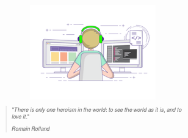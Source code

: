 <p align="center">
  <picture>
    <source width="330" srcset="/assets/images/cover-dark.gif" media="(prefers-color-scheme: dark)" />
    <img alt="𝘩𝘦𝘭𝘭𝘰 𝘸𝘰𝘳𝘭𝘥." width="330" src="/assets/images/cover-light.gif" />
  </picture>
</p>


<blockquote>
  <p>"𝑇ℎ𝑒𝑟𝑒 𝑖𝑠 𝑜𝑛𝑙𝑦 𝑜𝑛𝑒 ℎ𝑒𝑟𝑜𝑖𝑠𝑚 𝑖𝑛 𝑡ℎ𝑒 𝑤𝑜𝑟𝑙𝑑: 𝑡𝑜 𝑠𝑒𝑒 𝑡ℎ𝑒 𝑤𝑜𝑟𝑙𝑑 𝑎𝑠 𝑖𝑡 𝑖𝑠, 𝑎𝑛𝑑 𝑡𝑜 𝑙𝑜𝑣𝑒 𝑖𝑡."</p>
  <p>𝑅𝑜𝑚𝑎𝑖𝑛 𝑅𝑜𝑙𝑙𝑎𝑛𝑑</p>
</blockquote>
